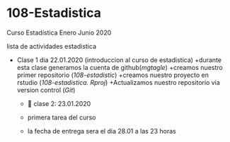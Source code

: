 # 108-Estadistica
Curso Estadística Enero Junio 2020

lista de actividades estadistica

+ Clase 1 dia 22.01.2020 (introduccion al curso de estadistica)
   +durante esta clase generamos la cuenta de github(*mgtagle*)
   +creamos nuestro primer repositorio (*108-estadistic*)
   +creamos nuestro proyecto en rstudio (*108-estadistica. Rproj*)
   +Actualizamos nuestro repositorio via version control (*Git*)
   
   + :paperclip: clase 2: 23.01.2020
 
   + primera tarea del curso
   + la fecha de entrega sera el dia 28.01 a las 23 horas